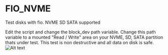# FIO_NVME
Test disks with fio. NVME SD SATA supported

Edit the script and change the block_dev path variable.
Change this path variable to a mounted "Read / Write" area on your NVME, SD, SATA partition thats under test.
This test is non destructive and all data on disk is safe.
![Alt text](FIO_NVME/blob/master/FIO-NVME.png?raw=true?raw=true "NVME TEst")
